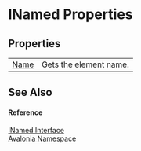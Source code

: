 # INamed Properties




## Properties
<table>
<tr>
<td><a href="P_Avalonia_INamed_Name">Name</a></td>
<td>Gets the element name.</td>
</tr>
</table>

## See Also


#### Reference
<a href="T_Avalonia_INamed">INamed Interface</a>  
<a href="N_Avalonia">Avalonia Namespace</a>  

